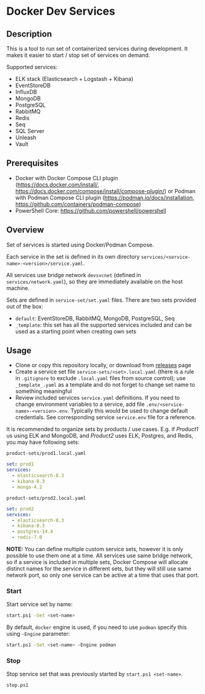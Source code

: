 # Docker Dev Services

## Description

This is a tool to run set of containerized services during development.
It makes it easier to start / stop set of services on demand.

Supported services:

- ELK stack (Elasticsearch + Logstash + Kibana)
- EventStoreDB
- InfluxDB
- MongoDB
- PostgreSQL
- RabbitMQ
- Redis
- Seq
- SQL Server
- Unleash
- Vault

## Prerequisites

- Docker with Docker Compose CLI plugin (<https://docs.docker.com/install/>, <https://docs.docker.com/compose/install/compose-plugin/>) or Podman with Podman Compose CLI plugin (<https://podman.io/docs/installation>, <https://github.com/containers/podman-compose>)
- PowerShell Core: <https://github.com/powershell/powershell>

## Overview

Set of services is started using Docker/Podman Compose.

Each service in the set is defined in its own directory `services/<service-name>-<version>/service.yaml`.

All services use bridge network `devsvcnet` (defined in `services/network.yaml`), so they are immediately available on the host machine.

Sets are defined in `service-set/set.yaml` files. There are two sets provided out of the box:

- `default`: EventStoreDB, RabbitMQ, MongoDB, PostgreSQL, Seq
- `_template`: this set has all the supported services included and can be used as a starting point when creating own sets

## Usage

- Clone or copy this repository locally, or download from [releases](https://github.com/iblazhko/docker-dev-services/releases/) page
- Create a service set file `service-sets/<set>.local.yaml` (there is a rule in `.gitignore` to exclude `.local.yaml` files from source control); use `_template_.yaml` as a template and do not forget to change set name to something meaningful
- Review included services `service.yaml` definitions. If you need to change environment variables to a service, add file `.env/<service-name>-<version>.env`. Typically this would be used to change default credentials. See corresponding service `service.env` file for a reference.

It is recommended to organize sets by products / use cases. E.g. if *Product1* us using ELK and MongoDB, and *Product2* uses ELK, Postgres, and Redis, you may have following sets:

`product-sets/prod1.local.yaml`

```yaml
set: prod1
services:
  - elasticsearch-8.3
  - kibana-8.3
  - mongo-4.2
```

`product-sets/prod2.local.yaml`

```yaml
set: prod2
services:
  - elasticsearch-8.3
  - kibana-8.3
  - postgres-14.4
  - redis-7.0
```

**NOTE:** You can define multiple custom service sets, however it is only possible to use them one at a time. All services use same bridge network, so if a service is included in multiple sets, Docker Compose will allocate distinct names for the service in different sets, but they will still use same network port, so only one service can be active at a time that uses that port.

### Start

Start service set by name:

```sh
start.ps1 -Set <set-name>
```

By default, `docker` engine is used, if you need to use `podman` specify this using `-Engine` parameter:

```sh
start.ps1 -Set <set-name> -Engine podman
```

### Stop

Stop service set that was previously started by `start.ps1 <set-name>`.

```sh
stop.ps1
```
